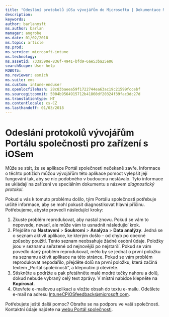 ```yaml
---
title: "Odeslání protokolů iOSu vývojářům do Microsoftu | Dokumentace Microsoftu"
description: 
keywords: 
author: barlanmsft
ms.author: barlan
manager: angrobe
ms.date: 01/02/2018
ms.topic: article
ms.prod: 
ms.service: microsoft-intune
ms.technology: 
ms.assetid: 733a590e-836f-4941-bfd9-6ae53ba25e06
searchScope: User help
ROBOTS: 
ms.reviewer: esmich
ms.suite: ems
ms.custom: intune-enduser
ms.openlocfilehash: 28c83baeea59f1722744ea63ac19c21599fccebf
ms.sourcegitcommit: 5004b9564915712b41860df20324f39fac3dc27d
ms.translationtype: HT
ms.contentlocale: cs-CZ
ms.lasthandoff: 01/03/2018
---
```

# <a name="send-logs-to-the-company-portal-developers-for-ios-devices"></a>Odeslání protokolů vývojářům Portálu společnosti pro zařízení s iOSem

Může se stát, že se aplikace Portál společnosti nečekaně zavře. Informace o těchto potížích můžou vývojářům této aplikace pomoct vylepšit její fungování tak, aby se nic podobného v budoucnu nestávalo. Tyto informace se ukládají na zařízení ve speciálním dokumentu s názvem _diagnostický protokol_.

Pokud u vás k tomuto problému došlo, tým Portálu společnosti potřebuje určité informace, aby se mohl pokusit diagnostikovat hlavní příčinu. Potřebujeme, abyste provedli následující kroky:

1.  Zkuste problém reprodukovat, aby nastal znovu. Pokud se vám to nepovede, nevadí, ale může vám to usnadnit následující krok.
2.  Přejděte na __Nastavení__ > __Soukromí__ > __Analýza__ > __Data analýzy__. Jedná se o seznam aktivit aplikace, ke kterým došlo – od chyb po obecné způsoby použití. Tento seznam neobsahuje žádné osobní údaje. Položky jsou v seznamu seřazené od nejnovější po nejstarší. Pokud se vám povedlo daný problém reprodukovat, mělo by se jednat o první položku na seznamu aktivit aplikace na této stránce. Pokud se vám problém reprodukovat nepodařilo, přejděte dolů na první položku, která začíná textem „Portál společnosti“, a klepnutím ji otevřete.
3.  Stiskněte a podržte a pak přetáhněte malé modré tečky nahoru a dolů, dokud nebude vybraný celý text zprávy. V místní nabídce klepněte na __Kopírovat__.
4.  Otevřete e-mailovou aplikaci a vložte obsah do textu e-mailu. Odešlete e-mail na adresu <a href="mailto:IntuneCPiOSfeedback@microsoft.com?subject=My Company Portal App Closed Unexpectedly&body=Press and hold, then paste your copied Company Portal app logs here.">IntuneCPiOSfeedback@microsoft.com</a>.

Potřebujete ještě další pomoc? Obraťte se na podporu ve vaší společnosti. Kontaktní údaje najdete na [webu Portál společnosti](https://portal.manage.microsoft.com#HelpDeskDialog).
